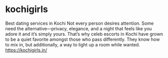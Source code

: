 # kochigirls
Best dating services in Kochi
Not every person desires attention. Some need the alternative—privacy, elegance, and a night that feels like you adore it and it’s simply yours. That’s why celeb escorts in Kochi have grown to be a quiet favorite amongst those who pass differently. They know how to mix in, but additionally, a way to light up a room while wanted. https://kochigirls.in/
